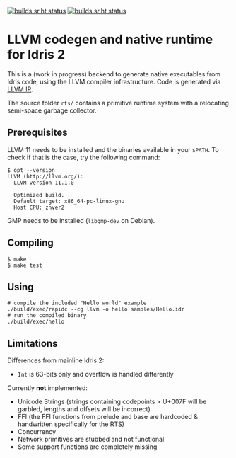 [![builds.sr.ht status](https://builds.sr.ht/~cypheon/rapid/commits/.build.yml.svg?name=Debian%c2%a0%c2%a0%c2%a0%c2%a0%c2%a0)](https://builds.sr.ht/~cypheon/rapid/commits/.build.yml?)
[![builds.sr.ht status](https://builds.sr.ht/~cypheon/rapid/commits/freebsd.yml.svg?name=FreeBSD%c2%a0%c2%a0%c2%a0)](https://builds.sr.ht/~cypheon/rapid/commits/freebsd.yml?)

# LLVM codegen and native runtime for Idris 2

This is a (work in progress) backend to generate native executables from Idris code,
using the LLVM compiler infrastructure. Code is generated via [LLVM
IR](https://llvm.org/docs/LangRef.html).

The source folder `rts/` contains a primitive runtime system with a relocating
semi-space garbage collector.

## Prerequisites

LLVM 11 needs to be installed and the binaries available in your `$PATH`. To
check if that is the case, try the following command:

    $ opt --version
    LLVM (http://llvm.org/):
      LLVM version 11.1.0

      Optimized build.
      Default target: x86_64-pc-linux-gnu
      Host CPU: znver2

GMP needs to be installed (`libgmp-dev` on Debian).

## Compiling

    $ make
    $ make test

## Using

    # compile the included "Hello world" example
    ./build/exec/rapidc --cg llvm -o hello samples/Hello.idr
    # run the compiled binary
    ./build/exec/hello

## Limitations

Differences from mainline Idris 2:

 * `Int` is 63-bits only and overflow is handled differently

Currently **not** implemented:

 * Unicode Strings (strings containing codepoints > U+007F will be garbled,
     lengths and offsets will be incorrect)
 * FFI (the FFI functions from prelude and base are hardcoded & handwritten
     specifically for the RTS)
 * Concurrency
 * Network primitives are stubbed and not functional
 * Some support functions are completely missing
